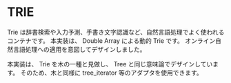 ﻿TRIE
====

Trie は辞書検索や入力予測、手書き文字認識など、自然言語処理でよく使われるコンテナです。
本実装は、 Double Array による動的 Trie です。
オンライン自然言語処理への適用を意図してデザインしました。

本実装は、 Trie を木の一種と見做し、 Tree と同じ意味論でデザインしています。
そのため、木と同様に tree_iterator 等のアダプタを使用できます。
